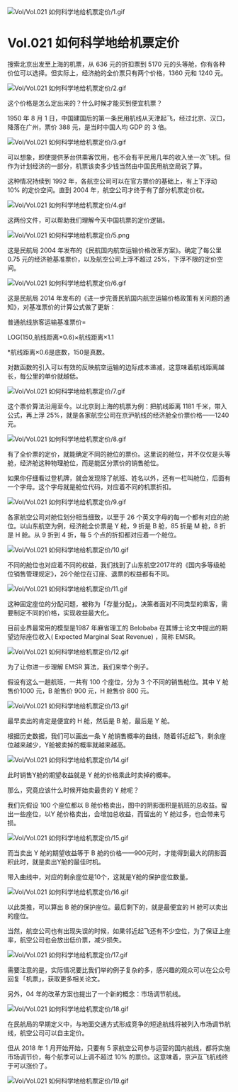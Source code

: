
![Vol/Vol.021 如何科学地给机票定价/1.gif](https://cdn.jsdelivr.net/gh/qiaoshouzi/static/image/Vol/Vol.021%20如何科学地给机票定价/1.gif)

# Vol.021 如何科学地给机票定价

搜索北京出发至上海的机票，从 636 元的折扣票到 5170 元的头等舱，你有各种价位可以选择。但实际上，经济舱的全价票只有两个价格，1360 元和 1240 元。

![Vol/Vol.021 如何科学地给机票定价/2.gif](https://cdn.jsdelivr.net/gh/qiaoshouzi/static/image/Vol/Vol.021%20如何科学地给机票定价/2.gif)

这个价格是怎么定出来的？什么时候才能买到便宜机票？

1950 年 8 月 1 日，中国建国后的第一条民用航线从天津起飞，经过北京、汉口，降落在广州，票价 388 元，是当时中国人均 GDP 的 3 倍。

![Vol/Vol.021 如何科学地给机票定价/3.gif](https://cdn.jsdelivr.net/gh/qiaoshouzi/static/image/Vol/Vol.021%20如何科学地给机票定价/3.gif)

可以想象，即使提供茅台供乘客饮用，也不会有平民用几年的收入坐一次飞机。但作为计划经济的一部分，机票该卖多少钱当然由中国民用航空局说了算。

这种情况持续到 1992 年，各航空公司可以在官方票价的基础上，有上下浮动 10% 的定价空间。直到 2004 年，航空公司才终于有了部分机票定价权。

![Vol/Vol.021 如何科学地给机票定价/4.gif](https://cdn.jsdelivr.net/gh/qiaoshouzi/static/image/Vol/Vol.021%20如何科学地给机票定价/4.gif)

这两份文件，可以帮助我们理解今天中国机票的定价逻辑。

![Vol/Vol.021 如何科学地给机票定价/5.png](https://cdn.jsdelivr.net/gh/qiaoshouzi/static/image/Vol/Vol.021%20如何科学地给机票定价/5.png)

这是民航局 2004 年发布的《民航国内航空运输价格改革方案》。确定了每公里 0.75 元的经济舱基准票价，以及航空公司上浮不超过 25%，下浮不限的定价空间。

![Vol/Vol.021 如何科学地给机票定价/6.gif](https://cdn.jsdelivr.net/gh/qiaoshouzi/static/image/Vol/Vol.021%20如何科学地给机票定价/6.gif)

这是民航局 2014 年发布的《进一步完善民航国内航空运输价格政策有关问题的通知》，对基准票价的计算公式做了更新：

普通航线旅客运输基准票价=

LOG(150,航线距离×0.6)×航线距离×1.1

\*航线距离×0.6是底数，150是真数。

对数函数的引入可以有效的反映航空运输的边际成本递减，这意味着航线距离越长，每公里的单价就越低。

![Vol/Vol.021 如何科学地给机票定价/7.gif](https://cdn.jsdelivr.net/gh/qiaoshouzi/static/image/Vol/Vol.021%20如何科学地给机票定价/7.gif)

这个票价算法沿用至今。以北京到上海的机票为例：把航线距离 1181 千米，带入公式，再上浮 25%，就是各家航空公司在京沪航线的经济舱全价票价格——1240 元。

![Vol/Vol.021 如何科学地给机票定价/8.gif](https://cdn.jsdelivr.net/gh/qiaoshouzi/static/image/Vol/Vol.021%20如何科学地给机票定价/8.gif)

有了全价票的定价，就能确定不同的舱位的票价。这里说的舱位，并不仅仅是头等舱，经济舱这种物理舱位，而是能区分票价的销售舱位。

如果你仔细看过登机牌，就会发现除了航班、姓名以外，还有一栏叫舱位，后面有一个字母。这个字母就是舱位代码，对应着不同的机票折扣。

![Vol/Vol.021 如何科学地给机票定价/9.gif](https://cdn.jsdelivr.net/gh/qiaoshouzi/static/image/Vol/Vol.021%20如何科学地给机票定价/9.gif)

各家航空公司对舱位划分相当细致，以至于 26 个英文字母的每一个都有对应的舱位。以山东航空为例，经济舱全价票是 Y 舱，9 折是 B 舱，85 折是 M 舱，8 折是 H 舱。从 9 折到 4 折，每 5 个点的折扣都对应着一个舱位。

![Vol/Vol.021 如何科学地给机票定价/10.gif](https://cdn.jsdelivr.net/gh/qiaoshouzi/static/image/Vol/Vol.021%20如何科学地给机票定价/10.gif)

不同的舱位也对应着不同的权益，我们找到了山东航空2017年的《国内多等级舱位销售管理规定》，26个舱位在订座、退票的权益都有不同。

![Vol/Vol.021 如何科学地给机票定价/11.gif](https://cdn.jsdelivr.net/gh/qiaoshouzi/static/image/Vol/Vol.021%20如何科学地给机票定价/11.gif)

这种固定座位的分配问题，被称为「存量分配」。决策者面对不同类型的乘客，需要制定不同的价格，实现收益最大化。

目前业界最常用的模型是1987 年麻省理工的 Belobaba 在其博士论文中提出的期望边际座位收入( Expected Marginal Seat Revenue) ，简称 EMSR。

![Vol/Vol.021 如何科学地给机票定价/12.gif](https://cdn.jsdelivr.net/gh/qiaoshouzi/static/image/Vol/Vol.021%20如何科学地给机票定价/12.gif)

为了让你进一步理解 EMSR 算法，我们来举个例子。

假设有这么一趟航班，一共有 100 个座位，分为 3 个不同的销售舱位。其中 Y 舱售价1000 元，B 舱售价 900 元，H 舱售价 800 元。

![Vol/Vol.021 如何科学地给机票定价/13.gif](https://cdn.jsdelivr.net/gh/qiaoshouzi/static/image/Vol/Vol.021%20如何科学地给机票定价/13.gif)

最早卖出的肯定是便宜的 H 舱，然后是 B 舱，最后是 Y 舱。

根据历史数据，我们可以画出一条 Y 舱销售概率的曲线，随着邻近起飞，剩余座位越来越少，Y舱被卖掉的概率就越来越高。

![Vol/Vol.021 如何科学地给机票定价/14.gif](https://cdn.jsdelivr.net/gh/qiaoshouzi/static/image/Vol/Vol.021%20如何科学地给机票定价/14.gif)

此时销售Y舱的期望收益就是 Y 舱的价格乘此时卖掉的概率。

那么，究竟应该什么时候开始卖最贵的 Y 舱呢？

我们先假设 100 个座位都以 B 舱价格卖出，图中的阴影面积是航班的总收益。留出一些座位，以Y 舱价格卖出，会增加总收益，而留出的 Y 舱过多，也会带来亏损。

![Vol/Vol.021 如何科学地给机票定价/15.gif](https://cdn.jsdelivr.net/gh/qiaoshouzi/static/image/Vol/Vol.021%20如何科学地给机票定价/15.gif)

而当卖出 Y 舱的期望收益等于 B 舱的价格——900元时，才能得到最大的阴影面积此时，就是卖出Y舱的最佳时机。

带入曲线中，对应的剩余座位是10个，这就是Y舱的保护座位数量。

![Vol/Vol.021 如何科学地给机票定价/16.gif](https://cdn.jsdelivr.net/gh/qiaoshouzi/static/image/Vol/Vol.021%20如何科学地给机票定价/16.gif)

以此类推，可以算出 B 舱的保护座位。最后剩下的，就是最便宜的 H 舱可以卖出的座位。

当然，航空公司也有出现失误的时候，如果邻近起飞还有不少空位，为了保证上座率，航空公司也会放出低价票，减少损失。

![Vol/Vol.021 如何科学地给机票定价/17.gif](https://cdn.jsdelivr.net/gh/qiaoshouzi/static/image/Vol/Vol.021%20如何科学地给机票定价/17.gif)

需要注意的是，实际情况要比我们举的例子复杂的多，感兴趣的观众可以在公众号回复「机票」，获取更多相关论文。

另外，04 年的改革方案也提出了一个新的概念：市场调节航线。

![Vol/Vol.021 如何科学地给机票定价/18.gif](https://cdn.jsdelivr.net/gh/qiaoshouzi/static/image/Vol/Vol.021%20如何科学地给机票定价/18.gif)

在民航局的早期定义中，与地面交通方式形成竞争的短途航线将被列入市场调节航线，航空公司可以自主定价。

但从 2018 年 1 月开始开始，只要有 5 家航空公司参与运营的国内航线，都将实施市场调节价，每个航季可以上调不超过 10% 的票价。这意味着，京沪互飞航线终于可以涨价了。

![Vol/Vol.021 如何科学地给机票定价/19.gif](https://cdn.jsdelivr.net/gh/qiaoshouzi/static/image/Vol/Vol.021%20如何科学地给机票定价/19.gif)
